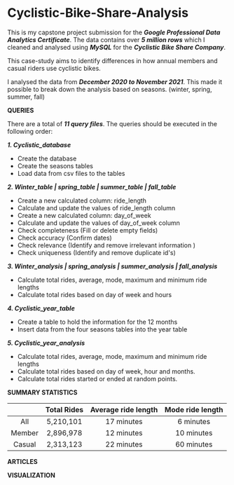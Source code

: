 # Cyclistic-Bike-Share-Analysis
This is my capstone project submission for the ***Google Professional Data Analytics Certificate***. 
The data contains over ***5 million rows*** which I cleaned and analysed using ***MySQL*** for the ***Cyclistic Bike Share Company***.

This case-study aims to identify differences in how annual members and casual riders use cyclistic bikes. 

I analysed the data from ***December 2020 to November 2021***. This made it possible to break down the analysis based on seasons. (winter, spring, summer, fall)

**QUERIES**

There are a total of ***11 query files***. The queries should be executed in the following order:

***1. Cyclistic_database***
- Create the database
- Create the seasons tables
- Load data from csv files to the tables

***2. Winter_table | spring_table | summer_table | fall_table***
- Create a new calculated column: ride_length
- Calculate and update the values of ride_length column
- Create a new calculated column: day_of_week 
- Calculate and update the values of day_of_week column
- Check completeness (Fill or delete empty fields)
- Check accuracy (Confirm dates)
- Check relevance (Identify and remove irrelevant information )
- Check uniqueness (Identify and remove duplicate id's) 
		
***3. Winter_analysis | spring_analysis | summer_analysis | fall_analysis***
- Calculate total rides, average, mode, maximum and minimum ride lengths 
- Calculate total rides based on day of week and hours
	
***4. Cyclistic_year_table***
- Create a table to hold the information for the 12 months
- Insert data from the four seasons tables into the year table
		
***5. Cyclistic_year_analysis***
- Calculate total rides, average, mode, maximum and minimum ride lengths 
- Calculate total rides based on day of week, hour and months. 
- Calculate total rides started or ended at random points. 

**SUMMARY STATISTICS**

|                          |    Total Rides   | Average ride length |   Mode ride length  |
| :-----------------:| :-----------------:|:-------------------------: | :------------------------:|
|            All          |   5,210,101    |       17 minutes        |       6 minutes          |
|       Member    |   2,896,978    |       12 minutes        |       10 minutes        |
|        Casual       |   2,313,123    |       22 minutes        |        60 minutes       |

	
**ARTICLES** 

**VISUALIZATION**

